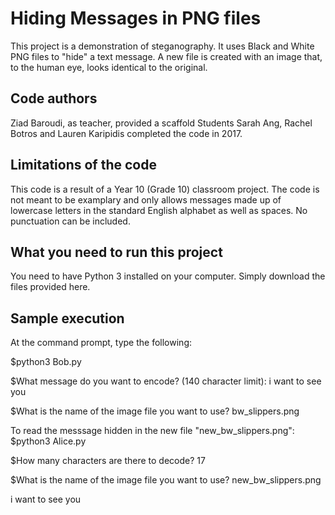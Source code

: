 # Hiding Messages in PNG files
This project is a demonstration of steganography. It uses Black and White PNG files to "hide" a text message. A new file is created with an image that, to the human eye, looks identical to the original.

## Code authors
Ziad Baroudi, as teacher, provided a scaffold
Students Sarah Ang, Rachel Botros and Lauren Karipidis completed the code
in 2017.

## Limitations of the code
This code is a result of a Year 10 (Grade 10) classroom project.
The code is not meant to be examplary and only allows messages made up
of lowercase letters in the standard English alphabet as well as spaces.
No punctuation can be included.

## What you need to run this project
You need to have Python 3 installed on your computer. Simply download the files provided here.

## Sample execution
At the command prompt, type the following:

  $python3 Bob.py
  
  $What message do you want to encode? (140 character limit): i want to see you
  
  $What is the name of the image file you want to use? bw_slippers.png

To read the messsage hidden in the new file "new_bw_slippers.png":
  $python3 Alice.py
  
  $How many characters are there to decode? 17
  
  $What is the name of the image file you want to use? new_bw_slippers.png
  
  i want to see you
